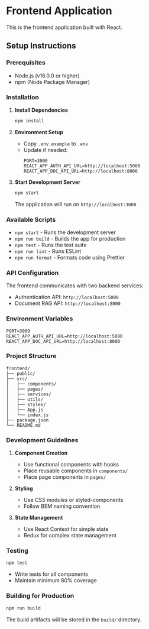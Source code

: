 # Frontend Application

This is the frontend application built with React.

## Setup Instructions

### Prerequisites

- Node.js (v16.0.0 or higher)
- npm (Node Package Manager)

### Installation

1. **Install Dependencies**

   ```bash
   npm install
   ```

2. **Environment Setup**

   - Copy `.env.example` to `.env`
   - Update if needed:
     ```
     PORT=3000
     REACT_APP_AUTH_API_URL=http://localhost:5000
     REACT_APP_DOC_API_URL=http://localhost:8000
     ```

3. **Start Development Server**

   ```bash
   npm start
   ```

   The application will run on `http://localhost:3000`

### Available Scripts

- `npm start` - Runs the development server
- `npm run build` - Builds the app for production
- `npm test` - Runs the test suite
- `npm run lint` - Runs ESLint
- `npm run format` - Formats code using Prettier

### API Configuration

The frontend communicates with two backend services:

- Authentication API: `http://localhost:5000`
- Document RAG API: `http://localhost:8000`

### Environment Variables

```env
PORT=3000
REACT_APP_AUTH_API_URL=http://localhost:5000
REACT_APP_DOC_API_URL=http://localhost:8000
```

### Project Structure

```
frontend/
├── public/
├── src/
│   ├── components/
│   ├── pages/
│   ├── services/
│   ├── utils/
│   ├── styles/
│   ├── App.js
│   └── index.js
├── package.json
└── README.md
```

### Development Guidelines

1. **Component Creation**

   - Use functional components with hooks
   - Place reusable components in `components/`
   - Place page components in `pages/`

2. **Styling**

   - Use CSS modules or styled-components
   - Follow BEM naming convention

3. **State Management**
   - Use React Context for simple state
   - Redux for complex state management

### Testing

```bash
npm test
```

- Write tests for all components
- Maintain minimum 80% coverage

### Building for Production

```bash
npm run build
```

The build artifacts will be stored in the `build/` directory.
